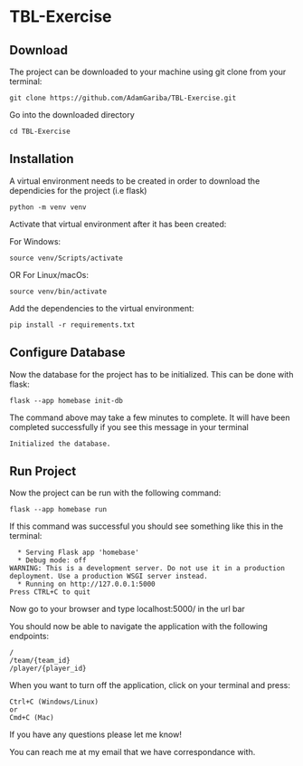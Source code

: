 # TBL-Exercise

## Download
The project can be downloaded to your machine using git clone from your terminal:
```
git clone https://github.com/AdamGariba/TBL-Exercise.git
```
Go into the downloaded directory
```
cd TBL-Exercise
```
## Installation
A virtual environment needs to be created in order to download the dependicies for the project (i.e flask)
```
python -m venv venv
```
Activate that virtual environment after it has been created:

For Windows:
```
source venv/Scripts/activate
```
OR For Linux/macOs:
```
source venv/bin/activate
```
Add the dependencies to the virtual environment:
```
pip install -r requirements.txt
```
## Configure Database
Now the database for the project has to be initialized. This can be done with flask:
```
flask --app homebase init-db
```
The command above may take a few minutes to complete. It will have been completed successfully if you see this message in your terminal
```
Initialized the database.
```
## Run Project
Now the project can be run with the following command:
```
flask --app homebase run
```
If this command was successful you should see something like this in the terminal:
```
  * Serving Flask app 'homebase'
  * Debug mode: off
WARNING: This is a development server. Do not use it in a production deployment. Use a production WSGI server instead.
  * Running on http://127.0.0.1:5000
Press CTRL+C to quit
```
Now go to your browser and type localhost:5000/ in the url bar

You should now be able to navigate the application with the following endpoints:
```
/
/team/{team_id}
/player/{player_id}
```

When you want to turn off the application, click on your terminal and press:
```
Ctrl+C (Windows/Linux)
or
Cmd+C (Mac)
```

If you have any questions please let me know!

You can reach me at my email that we have correspondance with.

